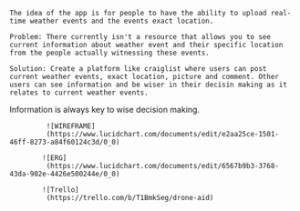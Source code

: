     The idea of the app is for people to have the ability to upload real-time weather events and the events exact location.

    Problem: There currently isn't a resource that allows you to see current information about weather event and their specific location from the people actually witnessing these events.

    Solution: Create a platform like craiglist where users can post current weather events, exact location, picture and comment. Other users can see information and be wiser in their decisin making as it relates to current weather events.

Information is always key to wise decision making.

             ![WIREFRAME]
             (https://www.lucidchart.com/documents/edit/e2aa25ce-1501-46ff-8273-a84f60124c3d/0_0)

            ![ERG]
             (https://www.lucidchart.com/documents/edit/6567b9b3-3768-43da-902e-4426e500244e/0_0)

            ![Trello]
             (https://trello.com/b/T1BmkSeg/drone-aid)

             


